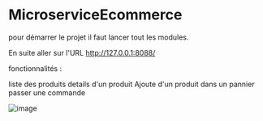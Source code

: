 # MicroserviceEcommerce
pour démarrer le projet il faut lancer tout les modules.

En suite aller sur l'URL http://127.0.0.1:8088/

fonctionnalités :

liste des produits
details d'un produit
Ajoute d'un produit dans un pannier
passer une commande

![image](https://user-images.githubusercontent.com/54855716/226779694-7ceff8d3-a11c-4439-91ee-03efb3d0a9c7.png)
